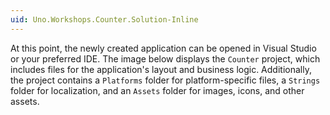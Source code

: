 ```yaml
---
uid: Uno.Workshops.Counter.Solution-Inline
---
```

At this point, the newly created application can be opened in Visual Studio or your preferred IDE. The image below displays the `Counter` project, which includes files for the application's layout and business logic. Additionally, the project contains a `Platforms` folder for platform-specific files, a `Strings` folder for localization, and an `Assets` folder for images, icons, and other assets.
